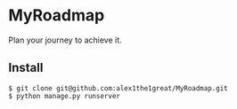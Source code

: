 # MyRoadmap
Plan your journey to achieve it.

## Install
```
$ git clone git@github.com:alex1the1great/MyRoadmap.git
$ python manage.py runserver
```

